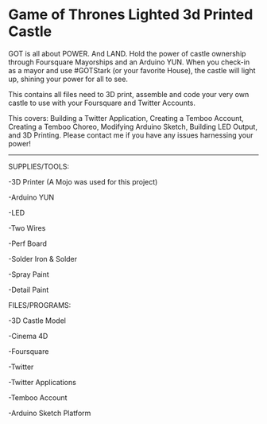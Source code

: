 Game of Thrones Lighted 3d Printed Castle
==========

GOT is all about POWER. And LAND. Hold the power of castle ownership through Foursquare Mayorships and an Arduino YUN. When you check-in as a mayor and use #GOTStark (or your favorite House), the castle will light up, shining your power for all to see.

This contains all files need to 3D print, assemble and code your very own castle to use with your Foursquare and Twitter Accounts.

This covers: Building a Twitter Application, Creating a Temboo Account, Creating a Temboo Choreo, Modifying Arduino Sketch, Building LED Output, and 3D Printing. Please contact me if you have any issues harnessing your power!

------

SUPPLIES/TOOLS:

-3D Printer (A Mojo was used for this project)

-Arduino YUN

-LED

-Two Wires

-Perf Board

-Solder Iron & Solder

-Spray Paint

-Detail Paint


FILES/PROGRAMS:

-3D Castle Model

-Cinema 4D

-Foursquare

-Twitter

-Twitter Applications

-Temboo Account

-Arduino Sketch Platform


